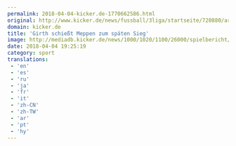 ```yaml
---
permalink: 2018-04-04-kicker.de-1770662586.html
original: http://www.kicker.de/news/fussball/3liga/startseite/720880/artikel_girth-schiesst-meppen-zum-spaeten-sieg.html#omrss
domain: kicker.de
title: 'Girth schießt Meppen zum späten Sieg'
image: http://mediadb.kicker.de/news/1000/1020/1100/26000/spielbericht/1020889/560-1522864295.jpg
date: 2018-04-04 19:25:19
category: sport
translations: 
 - 'en'
 - 'es'
 - 'ru'
 - 'ja'
 - 'fr'
 - 'it'
 - 'zh-CN'
 - 'zh-TW'
 - 'ar'
 - 'pt'
 - 'hy'
---
```


